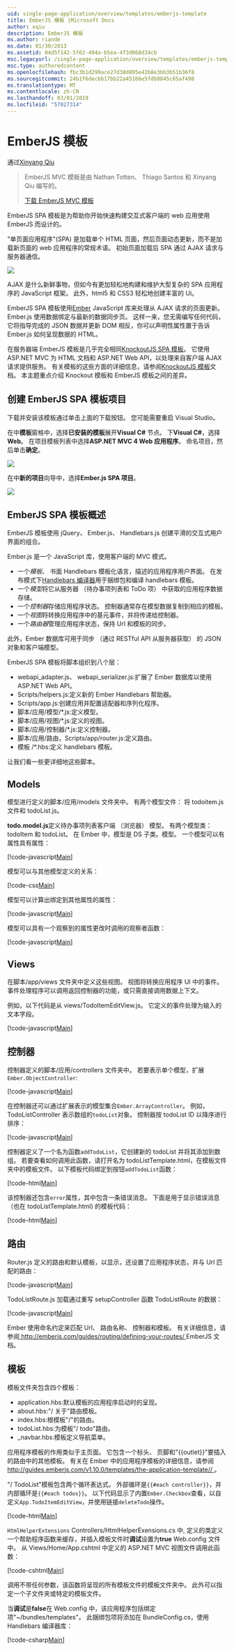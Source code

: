 ```yaml
---
uid: single-page-application/overview/templates/emberjs-template
title: EmberJS 模板 |Microsoft Docs
author: xqiu
description: EmberJS 模板
ms.author: riande
ms.date: 01/30/2013
ms.assetid: 04d5f142-5f62-494a-b5ea-4f3d068d34cb
msc.legacyurl: /single-page-application/overview/templates/emberjs-template
msc.type: authoredcontent
ms.openlocfilehash: fbc3b1d299ace27d38d895e42b8e3bb3b51b36f8
ms.sourcegitcommit: 24b1f6decbb17bb22a45166e5fdb0845c65af498
ms.translationtype: MT
ms.contentlocale: zh-CN
ms.lasthandoff: 03/01/2019
ms.locfileid: "57027314"
---
```

<a name="emberjs-template"></a>EmberJS 模板
====================
通过[Xinyang Qiu](https://github.com/xqiu)

> EmberJS MVC 模板是由 Nathan Totten、 Thiago Santos 和 Xinyang Qiu 编写的。
> 
> [下载 EmberJS MVC 模板](https://go.microsoft.com/fwlink/?LinkId=282647)


EmberJS SPA 模板是为帮助你开始快速构建交互式客户端的 web 应用使用 EmberJS 而设计的。

"单页面应用程序"(SPA) 是加载单个 HTML 页面，然后页面动态更新，而不是加载新页面的 web 应用程序的常规术语。 初始页面加载后 SPA 通过 AJAX 请求与服务器通信。

![](emberjs-template/_static/image1.png)

AJAX 是什么新鲜事物，但如今有更加轻松地构建和维护大型复杂的 SPA 应用程序的 JavaScript 框架。 此外，html5 和 CSS3 轻松地创建丰富的 Ui。

EmberJS SPA 模板使用[Ember](http://emberjs.com/) JavaScript 库来处理从 AJAX 请求的页面更新。 Ember.js 使用数据绑定与最新的数据同步页。 这样一来，您无需编写任何代码，它将指导完成的 JSON 数据并更新 DOM 相反，你可以声明性属性置于告诉 Ember.js 如何呈现数据的 HTML。

在服务器端 EmberJS 模板是几乎完全相同[KnockoutJS SPA 模板](../introduction/knockoutjs-template.md)。 它使用 ASP.NET MVC 为 HTML 文档和 ASP.NET Web API，以处理来自客户端 AJAX 请求提供服务。 有关模板的这些方面的详细信息，请参阅[KnockoutJS 模板](../introduction/knockoutjs-template.md)文档。 本主题重点介绍 Knockout 模板和 EmberJS 模板之间的差异。

## <a name="create-an-emberjs-spa-template-project"></a>创建 EmberJS SPA 模板项目

下载并安装该模板通过单击上面的下载按钮。 您可能需要重启 Visual Studio。

在中**模板**窗格中，选择**已安装的模板**展开**Visual C#** 节点。 下**Visual C#**，选择**Web**。 在项目模板列表中选择**ASP.NET MVC 4 Web 应用程序**。 命名项目，然后单击**确定**。

![](emberjs-template/_static/image2.png)

在中**新的项目**向导中，选择**Ember.js SPA 项目**。

![](emberjs-template/_static/image4.png)

## <a name="emberjs-spa-template-overview"></a>EmberJS SPA 模板概述

EmberJS 模板使用 jQuery、 Ember.js、 Handlebars.js 创建平滑的交互式用户界面的组合。

Ember.js 是一个 JavaScript 库，使用客户端的 MVC 模式。

- 一个*模板*、 书面 Handlebars 模板化语言，描述的应用程序用户界面。 在发布模式下[Handlebars 编译器](https://github.com/Myslik/csharp-ember-handlebars)用于捆绑包和编译 handlebars 模板。
- 一个*模型*将它从服务器 （待办事项列表和 ToDo 项） 中获取的应用程序数据存储。
- 一个*控制器*存储应用程序状态。 控制器通常存在模型数据复制到相应的模板。
- 一个*视图*将转换应用程序中的基元事件，并将传递给控制器。
- 一个*路由器*管理应用程序状态，保持 Url 和模板的同步。

此外，Ember 数据库可用于同步 （通过 RESTful API 从服务器获取） 的 JSON 对象和客户端模型。

EmberJS SPA 模板将脚本组织到八个层：

- webapi\_adapter.js、 webapi\_serializer.js:扩展了 Ember 数据库以使用 ASP.NET Web API。
- Scripts/helpers.js:定义新的 Ember Handlebars 帮助器。
- Scripts/app.js:创建应用并配置适配器和序列化程序。
- 脚本/应用/模型/\*.js:定义模型。
- 脚本/应用/视图/\*.js:定义的视图。
- 脚本/应用/控制器/\*.js:定义控制器。
- 脚本/应用/路由，Scripts/app/router.js:定义路由。
- 模板 /\*.hbs:定义 handlebars 模板。

让我们看一些更详细地这些脚本。

## <a name="models"></a>Models

模型进行定义的脚本/应用/models 文件夹中。 有两个模型文件： 将 todoitem.js 文件和 todoList.js。

**todo.model.js**定义待办事项列表客户端 （浏览器） 模型。 有两个模型类： todoItem 和 todoList。 在 Ember 中，模型是 DS 子类。模型。 一个模型可以有属性具有属性：

[!code-javascript[Main](emberjs-template/samples/sample1.js)]

模型可以与其他模型定义的关系：

[!code-css[Main](emberjs-template/samples/sample2.css)]

模型可以计算出绑定到其他属性的属性：

[!code-javascript[Main](emberjs-template/samples/sample3.js)]

模型可以具有一个观察到的属性更改时调用的观察者函数：

[!code-javascript[Main](emberjs-template/samples/sample4.js)]

## <a name="views"></a>Views

在脚本/app/views 文件夹中定义这些视图。 视图将转换应用程序 UI 中的事件。 事件处理程序可以调用返回控制器的功能，或只需直接调用数据上下文。

例如，以下代码是从 views/TodoItemEditView.js。 它定义的事件处理为输入的文本字段。

[!code-javascript[Main](emberjs-template/samples/sample5.js)]

## <a name="controller"></a>控制器

控制器定义的脚本/应用/controllers 文件夹中。 若要表示单个模型，扩展`Ember.ObjectController`:

[!code-javascript[Main](emberjs-template/samples/sample6.js)]

在控制器还可以通过扩展表示的模型集合`Ember.ArrayController`。 例如，TodoListController 表示数组的`todoList`对象。 控制器按 todoList ID 以降序进行排序：

[!code-javascript[Main](emberjs-template/samples/sample7.js)]

控制器定义了一个名为函数`addTodoList`，它创建新的 todoList 并将其添加到数组。 若要查看如何调用此函数，请打开名为 todoListTemplate.html，在模板文件夹中的模板文件。 以下模板代码绑定到按钮`addTodoList`函数：

[!code-html[Main](emberjs-template/samples/sample8.html)]

该控制器还包含`error`属性，其中包含一条错误消息。 下面是用于显示错误消息 （也在 todoListTemplate.html) 的模板代码：

[!code-html[Main](emberjs-template/samples/sample9.html)]

## <a name="routes"></a>路由

Router.js 定义的路由和默认模板，以显示，还设置了应用程序状态，并与 Url 匹配的路由：

[!code-javascript[Main](emberjs-template/samples/sample10.js)]

TodoListRoute.js 加载通过重写 setupController 函数 TodoListRoute 的数据：

[!code-javascript[Main](emberjs-template/samples/sample11.js)]

Ember 使用命名约定来匹配 Url、 路由名称、 控制器和模板。 有关详细信息，请参阅[ http://emberjs.com/guides/routing/defining-your-routes/ ](http://emberjs.com/guides/routing/defining-your-routes/) EmberJS 文档。

## <a name="templates"></a>模板

模板文件夹包含四个模板：

- application.hbs:默认模板的应用程序启动时的呈现。
- about.hbs:"/ 关于"路由模板。
- index.hbs:根模板"/"的路由。
- todoList.hbs:为模板"/ todo"路由。
- \_navbar.hbs:模板定义导航菜单。

应用程序模板的作用类似于主页面。 它包含一个标头、 页脚和"{{outlet}}"要插入的路由中的其他模板。 有关在 Ember 中的应用程序模板的详细信息，请参阅[ http://guides.emberjs.com/v1.10.0/templates/the-application-template// ](http://guides.emberjs.com/v1.10.0/templates/the-application-template/)。

"/ TodoList"模板包含两个循环表达式。 外部循环是`{{#each controller}}`，并内部循环是`{{#each todos}}`。 以下代码显示了内置`Ember.Checkbox`查看，以自定义`App.TodoItemEditView`，并使用链接`deleteTodo`操作。

[!code-html[Main](emberjs-template/samples/sample12.html)]

`HtmlHelperExtensions` Controllers/HtmlHelperExensions.cs 中, 定义的类定义一个帮助程序函数来缓存，并插入模板文件时**调试**设置为**true** Web.config 文件中。 从 Views/Home/App.cshtml 中定义的 ASP.NET MVC 视图文件调用此函数：

[!code-cshtml[Main](emberjs-template/samples/sample13.cshtml)]

调用不带任何参数，该函数将呈现的所有模板文件的模板文件夹中。 此外可以指定一个子文件夹或特定的模板文件。

当**调试**是**false**在 Web.config 中，该应用程序包括绑定项"~/bundles/templates"。 此捆绑包项将添加在 BundleConfig.cs，使用 Handlebars 编译器库：

[!code-csharp[Main](emberjs-template/samples/sample14.cs)]

